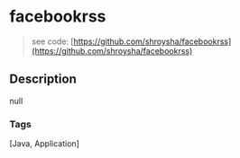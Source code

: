# facebookrss
> see code: [https://github.com/shroysha/facebookrss](https://github.com/shroysha/facebookrss)

## Description
null

### Tags
[Java, Application]

